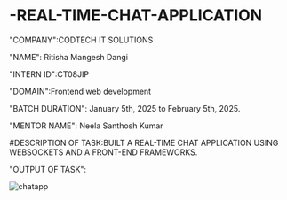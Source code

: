 # -REAL-TIME-CHAT-APPLICATION


"COMPANY":CODTECH IT SOLUTIONS

"NAME": Ritisha Mangesh Dangi

"INTERN ID":CT08JIP

"DOMAIN":Frontend web development

"BATCH DURATION": January 5th, 2025 to February 5th, 2025.

"MENTOR NAME": Neela Santhosh Kumar

#DESCRIPTION OF TASK:BUILT A REAL-TIME CHAT
 APPLICATION USING WEBSOCKETS
 AND A FRONT-END FRAMEWORKS.

"OUTPUT OF TASK":

![chatapp](https://github.com/user-attachments/assets/0daad185-ec26-4988-b61c-48d9abc1e46e)
